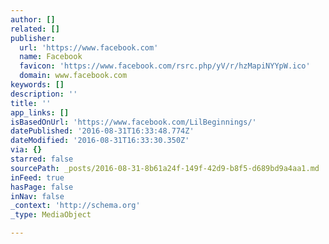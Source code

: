 ```yaml
---
author: []
related: []
publisher:
  url: 'https://www.facebook.com'
  name: Facebook
  favicon: 'https://www.facebook.com/rsrc.php/yV/r/hzMapiNYYpW.ico'
  domain: www.facebook.com
keywords: []
description: ''
title: ''
app_links: []
isBasedOnUrl: 'https://www.facebook.com/LilBeginnings/'
datePublished: '2016-08-31T16:33:48.774Z'
dateModified: '2016-08-31T16:33:30.350Z'
via: {}
starred: false
sourcePath: _posts/2016-08-31-8b61a24f-149f-42d9-b8f5-d689bd9a4aa1.md
inFeed: true
hasPage: false
inNav: false
_context: 'http://schema.org'
_type: MediaObject

---
```

